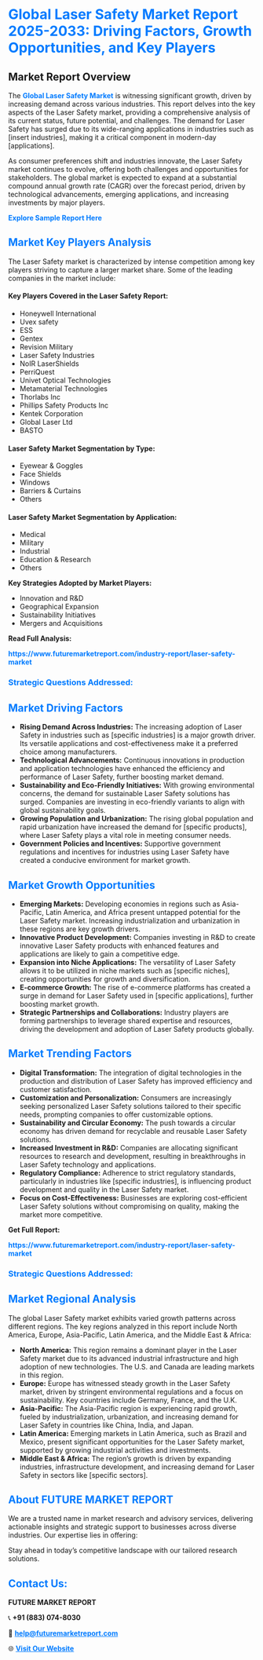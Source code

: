 <h1 style="color: #007BFF;">Global Laser Safety Market Report 2025-2033: Driving Factors, Growth Opportunities, and Key Players</h1>

<section id="overview">
<h2>Market Report Overview</h2>
<p>The <a href="https://www.futuremarketreport.com/industry-report/laser-safety-market" style="color: #007BFF; text-decoration: none;"><strong>Global Laser Safety Market</strong></a> is witnessing significant growth, driven by increasing demand across various industries. This report delves into the key aspects of the Laser Safety market, providing a comprehensive analysis of its current status, future potential, and challenges. The demand for Laser Safety has surged due to its wide-ranging applications in industries such as [insert industries], making it a critical component in modern-day [applications].</p>
<p>As consumer preferences shift and industries innovate, the Laser Safety market continues to evolve, offering both challenges and opportunities for stakeholders. The global market is expected to expand at a substantial compound annual growth rate (CAGR) over the forecast period, driven by technological advancements, emerging applications, and increasing investments by major players.</p>
</section>

<section id="overview">
<p><a href="https://www.futuremarketreport.com/request-sample/reportId=28072" style="color: #007BFF; text-decoration: none;"><strong>Explore Sample Report Here</strong></a></p>
</section>

<section id="key-players">
<h2 style="color: #007BFF;">Market Key Players Analysis</h2>
<p>The Laser Safety market is characterized by intense competition among key players striving to capture a larger market share. Some of the leading companies in the market include:</p>
<h4>Key Players Covered in the Laser Safety Report:</h4>
<ul><li>Honeywell International</li><li>Uvex safety</li><li>ESS</li><li>Gentex</li><li>Revision Military</li><li>Laser Safety Industries</li><li>NoIR LaserShields</li><li>PerriQuest</li><li>Univet Optical Technologies</li><li>Metamaterial Technologies</li><li>Thorlabs Inc</li><li>Phillips Safety Products Inc</li><li>Kentek Corporation</li><li>Global Laser Ltd</li><li>BASTO</li></ul>
<h4>Laser Safety Market Segmentation by Type:</h4>
<ul><li>Eyewear &amp; Goggles</li><li>Face Shields</li><li>Windows</li><li>Barriers &amp; Curtains</li><li>Others</li></ul>

<h4>Laser Safety Market Segmentation by Application:</h4>
<ul><li>Medical</li><li>Military</li><li>Industrial</li><li>Education &amp; Research</li><li>Others</li></ul>
<p><strong>Key Strategies Adopted by Market Players:</strong></p>
<ul>
<li>Innovation and R&D</li>
<li>Geographical Expansion</li>
<li>Sustainability Initiatives</li>
<li>Mergers and Acquisitions</li>
</ul>
</section>

<section>
<p><strong>Read Full Analysis: </strong></p><a href="https://www.futuremarketreport.com/industry-report/laser-safety-market" style="color: #007BFF; text-decoration: none;"><strong>https://www.futuremarketreport.com/industry-report/laser-safety-market</strong></a>
<h3 style="color: #007BFF;">Strategic Questions Addressed:</h3>
</section>

<section id="driving-factors">
<h2 style="color: #007BFF;">Market Driving Factors</h2>
<ul>
<li><strong>Rising Demand Across Industries:</strong> The increasing adoption of Laser Safety in industries such as [specific industries] is a major growth driver. Its versatile applications and cost-effectiveness make it a preferred choice among manufacturers.</li>
<li><strong>Technological Advancements:</strong> Continuous innovations in production and application technologies have enhanced the efficiency and performance of Laser Safety, further boosting market demand.</li>
<li><strong>Sustainability and Eco-Friendly Initiatives:</strong> With growing environmental concerns, the demand for sustainable Laser Safety solutions has surged. Companies are investing in eco-friendly variants to align with global sustainability goals.</li>
<li><strong>Growing Population and Urbanization:</strong> The rising global population and rapid urbanization have increased the demand for [specific products], where Laser Safety plays a vital role in meeting consumer needs.</li>
<li><strong>Government Policies and Incentives:</strong> Supportive government regulations and incentives for industries using Laser Safety have created a conducive environment for market growth.</li>
</ul>
</section>

<section id="growth-opportunities">
<h2 style="color: #007BFF;">Market Growth Opportunities</h2>
<ul>
<li><strong>Emerging Markets:</strong> Developing economies in regions such as Asia-Pacific, Latin America, and Africa present untapped potential for the Laser Safety market. Increasing industrialization and urbanization in these regions are key growth drivers.</li>
<li><strong>Innovative Product Development:</strong> Companies investing in R&D to create innovative Laser Safety products with enhanced features and applications are likely to gain a competitive edge.</li>
<li><strong>Expansion into Niche Applications:</strong> The versatility of Laser Safety allows it to be utilized in niche markets such as [specific niches], creating opportunities for growth and diversification.</li>
<li><strong>E-commerce Growth:</strong> The rise of e-commerce platforms has created a surge in demand for Laser Safety used in [specific applications], further boosting market growth.</li>
<li><strong>Strategic Partnerships and Collaborations:</strong> Industry players are forming partnerships to leverage shared expertise and resources, driving the development and adoption of Laser Safety products globally.</li>
</ul>
</section>

<section id="trending-factors">
<h2 style="color: #007BFF;">Market Trending Factors</h2>
<ul>
<li><strong>Digital Transformation:</strong> The integration of digital technologies in the production and distribution of Laser Safety has improved efficiency and customer satisfaction.</li>
<li><strong>Customization and Personalization:</strong> Consumers are increasingly seeking personalized Laser Safety solutions tailored to their specific needs, prompting companies to offer customizable options.</li>
<li><strong>Sustainability and Circular Economy:</strong> The push towards a circular economy has driven demand for recyclable and reusable Laser Safety solutions.</li>
<li><strong>Increased Investment in R&D:</strong> Companies are allocating significant resources to research and development, resulting in breakthroughs in Laser Safety technology and applications.</li>
<li><strong>Regulatory Compliance:</strong> Adherence to strict regulatory standards, particularly in industries like [specific industries], is influencing product development and quality in the Laser Safety market.</li>
<li><strong>Focus on Cost-Effectiveness:</strong> Businesses are exploring cost-efficient Laser Safety solutions without compromising on quality, making the market more competitive.</li>
</ul>
</section>

<section>
<p><strong>Get Full Report: </strong></p><a href="https://www.futuremarketreport.com/industry-report/laser-safety-market" style="color: #007BFF; text-decoration: none;"><strong>https://www.futuremarketreport.com/industry-report/laser-safety-market</strong></a>
<h3 style="color: #007BFF;">Strategic Questions Addressed:</h3>
</section>


<section id="regional-analysis">
<h2 style="color: #007BFF;">Market Regional Analysis</h2>
<p>The global Laser Safety market exhibits varied growth patterns across different regions. The key regions analyzed in this report include North America, Europe, Asia-Pacific, Latin America, and the Middle East & Africa:</p>
<ul>
<li><strong>North America:</strong> This region remains a dominant player in the Laser Safety market due to its advanced industrial infrastructure and high adoption of new technologies. The U.S. and Canada are leading markets in this region.</li>
<li><strong>Europe:</strong> Europe has witnessed steady growth in the Laser Safety market, driven by stringent environmental regulations and a focus on sustainability. Key countries include Germany, France, and the U.K.</li>
<li><strong>Asia-Pacific:</strong> The Asia-Pacific region is experiencing rapid growth, fueled by industrialization, urbanization, and increasing demand for Laser Safety in countries like China, India, and Japan.</li>
<li><strong>Latin America:</strong> Emerging markets in Latin America, such as Brazil and Mexico, present significant opportunities for the Laser Safety market, supported by growing industrial activities and investments.</li>
<li><strong>Middle East & Africa:</strong> The region’s growth is driven by expanding industries, infrastructure development, and increasing demand for Laser Safety in sectors like [specific sectors].</li>
</ul>
</section>

<footer>
<h2 style="color: #007BFF;">About FUTURE MARKET REPORT</h2>
<p>We are a trusted name in market research and advisory services, delivering actionable insights and strategic support to businesses across diverse industries. Our expertise lies in offering:</p>

<p>Stay ahead in today’s competitive landscape with our tailored research solutions.</p>

<h2 style="color: #007BFF;">Contact Us:</h2>
<p><strong>FUTURE MARKET REPORT</strong></p>
<p>📞 <strong>+91 (883) 074-8030</strong></p>
<p>📧 <strong><a href="mailto:help@futuremarketreport.com" style="color: #007BFF;">help@futuremarketreport.com</a></strong></p>
<p>🌐 <strong><a href="https://www.futuremarketreport.com/" style="color: #007BFF;">Visit Our Website</a></strong></p>
</footer>